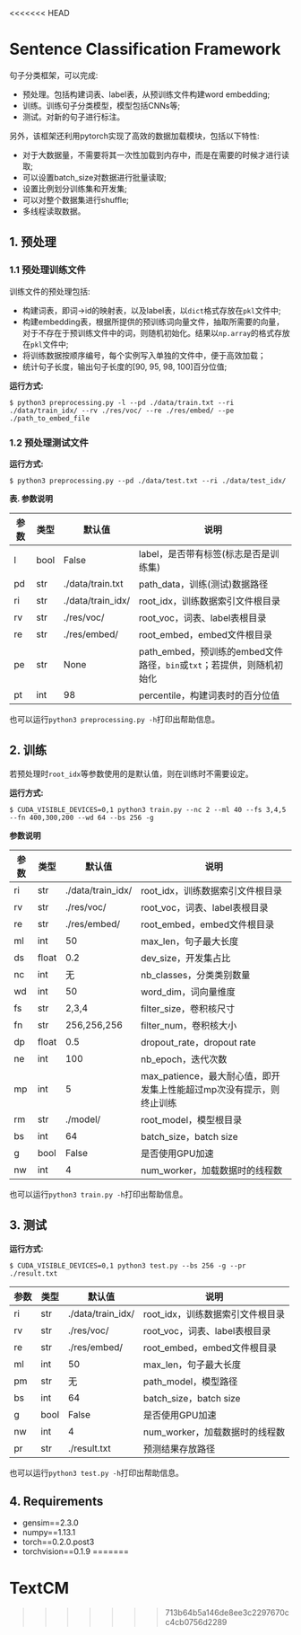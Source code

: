 <<<<<<< HEAD
# Sentence Classification Framework

句子分类框架，可以完成:

 - 预处理。包括构建词表、label表，从预训练文件构建word embedding;
 - 训练。训练句子分类模型，模型包括CNNs等;
 - 测试。对新的句子进行标注。

另外，该框架还利用pytorch实现了高效的数据加载模块，包括以下特性:

 - 对于大数据量，不需要将其一次性加载到内存中，而是在需要的时候才进行读取;
 - 可以设置batch_size对数据进行批量读取;
 - 设置比例划分训练集和开发集;
 - 可以对整个数据集进行shuffle;
 - 多线程读取数据。

## 1. 预处理

### 1.1 预处理训练文件

训练文件的预处理包括:

 - 构建词表，即词->id的映射表，以及label表，以`dict`格式存放在`pkl`文件中;
 - 构建embedding表，根据所提供的预训练词向量文件，抽取所需要的向量，对于不存在于预训练文件中的词，则随机初始化。结果以`np.array`的格式存放在`pkl`文件中;
 - 将训练数据按顺序编号，每个实例写入单独的文件中，便于高效加载；
 - 统计句子长度，输出句子长度的[90, 95, 98, 100]百分位值;

**运行方式:**

    $ python3 preprocessing.py -l --pd ./data/train.txt --ri ./data/train_idx/ --rv ./res/voc/ --re ./res/embed/ --pe ./path_to_embed_file

### 1.2 预处理测试文件

**运行方式:**

    $ python3 preprocessing.py --pd ./data/test.txt --ri ./data/test_idx/

**表. 参数说明**

|参数|类型|默认值|说明|
| ------------ | ------------ | ------------ | ------------ |
|l|bool|False|label，是否带有标签(标志是否是训练集)|
|pd|str|./data/train.txt|path_data，训练(测试)数据路径|
|ri|str|./data/train_idx/|root_idx，训练数据索引文件根目录|
|rv|str|./res/voc/|root_voc，词表、label表根目录|
|re|str|./res/embed/|root_embed，embed文件根目录|
|pe|str|None|path_embed，预训练的embed文件路径，`bin`或`txt`；若提供，则随机初始化|
|pt|int|98|percentile，构建词表时的百分位值|

也可以运行`python3 preprocessing.py -h`打印出帮助信息。

## 2. 训练

若预处理时`root_idx`等参数使用的是默认值，则在训练时不需要设定。

**运行方式:**

    $ CUDA_VISIBLE_DEVICES=0,1 python3 train.py --nc 2 --ml 40 --fs 3,4,5 --fn 400,300,200 --wd 64 --bs 256 -g

**参数说明**

|参数|类型|默认值|说明|
| ------------ | ------------ | ------------ | ------------ |
|ri|str|./data/train_idx/|root_idx，训练数据索引文件根目录|
|rv|str|./res/voc/|root_voc，词表、label表根目录|
|re|str|./res/embed/|root_embed，embed文件根目录|
|ml|int|50|max_len，句子最大长度|
|ds|float|0.2|dev_size，开发集占比|
|nc|int|无|nb_classes，分类类别数量|
|wd|int|50|word_dim，词向量维度|
|fs|str|2,3,4|filter_size，卷积核尺寸|
|fn|str|256,256,256|filter_num，卷积核大小|
|dp|float|0.5|dropout_rate，dropout rate|
|ne|int|100|nb_epoch，迭代次数|
|mp|int|5|max_patience，最大耐心值，即开发集上性能超过mp次没有提示，则终止训练|
|rm|str|./model/|root_model，模型根目录|
|bs|int|64|batch_size，batch size|
|g|bool|False|是否使用GPU加速|
|nw|int|4|num_worker，加载数据时的线程数|

也可以运行`python3 train.py -h`打印出帮助信息。

## 3. 测试

**运行方式:**

    $ CUDA_VISIBLE_DEVICES=0,1 python3 test.py --bs 256 -g --pr ./result.txt

|参数|类型|默认值|说明|
| ------------ | ------------ | ------------ | ------------ |
|ri|str|./data/train_idx/|root_idx，训练数据索引文件根目录|
|rv|str|./res/voc/|root_voc，词表、label表根目录|
|re|str|./res/embed/|root_embed，embed文件根目录|
|ml|int|50|max_len，句子最大长度|
|pm|str|无|path_model，模型路径|
|bs|int|64|batch_size，batch size|
|g|bool|False|是否使用GPU加速|
|nw|int|4|num_worker，加载数据时的线程数|
|pr|str|./result.txt|预测结果存放路径|

也可以运行`python3 test.py -h`打印出帮助信息。

## 4. Requirements

 - gensim==2.3.0
 - numpy==1.13.1
 - torch==0.2.0.post3
 - torchvision==0.1.9
=======
# TextCM
>>>>>>> 713b64b5a146de8ee3c2297670cc4cb0756d2289
